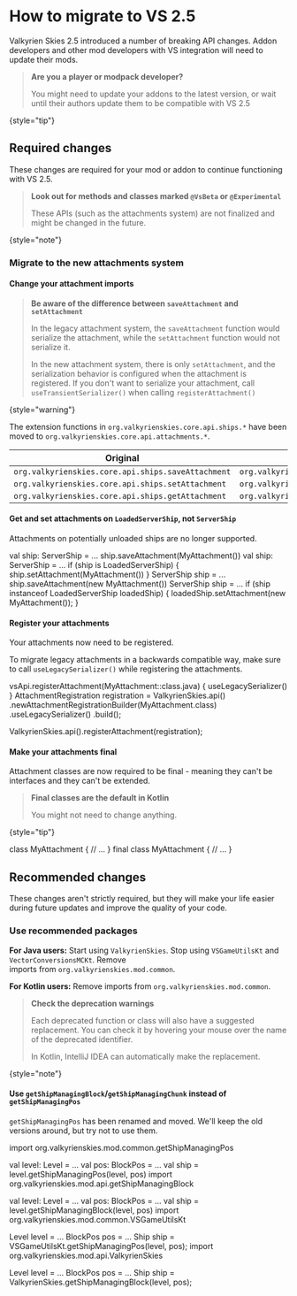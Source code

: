 # How to migrate to VS 2.5

Valkyrien Skies 2.5 introduced a number of breaking API changes. Addon developers and other mod developers with
VS integration will need to update their mods.

> **Are you a player or modpack developer?**
>
> You might need to update your addons to the latest version, or wait until their authors update them to be compatible
> with VS 2.5
>
{style="tip"}

## Required changes

These changes are required for your mod or addon to continue functioning with VS 2.5.

> **Look out for methods and classes marked `@VsBeta` or `@Experimental`**
>
> These APIs (such as the attachments system) are not finalized and might be changed in the future.
>
{style="note"}

### Migrate to the new attachments system

#### Change your attachment imports

> **Be aware of the difference between `saveAttachment` and `setAttachment`**
> 
> In the legacy attachment system, the `saveAttachment` function would serialize the attachment, while the 
> `setAttachment` function would not serialize it. 
> 
> In the new attachment system, there is only `setAttachment`, and the serialization behavior is configured when the
> attachment is registered. If you don't want to serialize your attachment, call `useTransientSerializer()` when calling 
> `registerAttachment()` 
> 
{style="warning"}

The extension functions in `org.valkyrienskies.core.api.ships.*` have been
moved to `org.valkyrienskies.core.api.attachments.*`.

| Original                                           | Replacement                                             |
|----------------------------------------------------|---------------------------------------------------------|
| `org.valkyrienskies.core.api.ships.saveAttachment` | `org.valkyrienskies.core.api.attachments.setAttachment` |
| `org.valkyrienskies.core.api.ships.setAttachment`  | `org.valkyrienskies.core.api.attachments.setAttachment` |
| `org.valkyrienskies.core.api.ships.getAttachment`  | `org.valkyrienskies.core.api.attachments.getAttachment` |

#### Get and set attachments on `LoadedServerShip`, not `ServerShip`

Attachments on potentially unloaded ships are no longer supported.

<tabs group="ktj">
<tab title="Kotlin" group-key="kotlin">
<compare type="top-bottom" first-title="Before" second-title="After">
<code-block lang="Kotlin">
val ship: ServerShip = ...
ship.saveAttachment(MyAttachment())
</code-block>
<code-block lang="Kotlin">
val ship: ServerShip = ...
if (ship is LoadedServerShip) { 
   ship.setAttachment(MyAttachment())
}
</code-block>
</compare>
</tab>
<tab title="Java" group-key="java">
<compare type="top-bottom" first-title="Before" second-title="After">
<code-block lang="Java">
ServerShip ship = ...
ship.saveAttachment(new MyAttachment())
</code-block>
<code-block lang="Java">
ServerShip ship = ...
if (ship instanceof LoadedServerShip loadedShip) {
    loadedShip.setAttachment(new MyAttachment());
}
</code-block>
</compare>
</tab>
</tabs>

#### Register your attachments

Your attachments now need to be registered.

To migrate legacy attachments in a backwards compatible way, make sure to call `useLegacySerializer()` while registering
the attachments.

<tabs group="ktj">
<tab title="Kotlin" group-key="kotlin">
<code-block lang="Kotlin">
vsApi.registerAttachment(MyAttachment::class.java) {
   useLegacySerializer()
}
</code-block>
</tab>
<tab title="Java" group-key="java">
<code-block lang="Java">
AttachmentRegistration registration = ValkyrienSkies.api()
    .newAttachmentRegistrationBuilder(MyAttachment.class)
    .useLegacySerializer()
    .build();

ValkyrienSkies.api().registerAttachment(registration);
</code-block>
</tab>
</tabs>

#### Make your attachments final

Attachment classes are now required to be final - meaning they can't be interfaces and they can't be extended.

> **Final classes are the default in Kotlin**
> 
> You might not need to change anything.
> 
{style="tip"}

<tabs group="ktj">
<tab title="Kotlin" group-key="kotlin">
<code-block lang="Kotlin">
class MyAttachment {
   // ...
}
</code-block>
</tab>
<tab title="Java" group-key="java">
<code-block lang="Java">
final class MyAttachment {
   // ...
}
</code-block>
</tab>
</tabs>


## Recommended changes

These changes aren't strictly required, but they will make your life easier during future updates and improve the
quality of your code.

### Use recommended packages

**For Java users:** Start using `ValkyrienSkies`. Stop using `VSGameUtilsKt` and `VectorConversionsMCKt`. Remove  
imports from `org.valkyrienskies.mod.common`. 

**For Kotlin users:** Remove imports from `org.valkyrienskies.mod.common`.

> **Check the deprecation warnings**
> 
> Each deprecated function or class will also have a suggested replacement. You can check it by hovering your mouse
> over the name of the deprecated identifier.
> 
> In Kotlin, IntelliJ IDEA can automatically make the replacement.
> 
{style="note"}

#### Use `getShipManagingBlock`/`getShipManagingChunk` instead of `getShipManagingPos`

`getShipManagingPos` has been renamed and moved. We'll keep the old versions around, but try not to use them.

<tabs group="ktj">
<tab title="Kotlin" group-key="kotlin">
<compare type="top-bottom" first-title="Before" second-title="After">
<code-block lang="Kotlin">
import org.valkyrienskies.mod.common.getShipManagingPos

val level: Level = ...
val pos: BlockPos = ...
val ship = level.getShipManagingPos(level, pos)
</code-block>
<code-block lang="Kotlin">
import org.valkyrienskies.mod.api.getShipManagingBlock

val level: Level = ...
val pos: BlockPos = ...
val ship = level.getShipManagingBlock(level, pos)
</code-block>
</compare>
</tab>
<tab title="Java" group-key="java">
<compare type="top-bottom" first-title="Before" second-title="After">
<code-block lang="Java">
import org.valkyrienskies.mod.common.VSGameUtilsKt

Level level = ...
BlockPos pos = ...
Ship ship = VSGameUtilsKt.getShipManagingPos(level, pos);
</code-block>
<code-block lang="Java">
import org.valkyrienskies.mod.api.ValkyrienSkies

Level level = ...
BlockPos pos = ...
Ship ship = ValkyrienSkies.getShipManagingBlock(level, pos);
</code-block>
</compare>
</tab>
</tabs>
